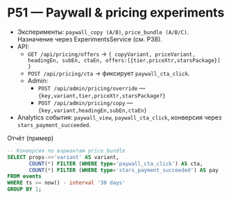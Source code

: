 # P51 — Paywall & pricing experiments

- Эксперименты: `paywall_copy (A/B)`, `price_bundle (A/B/C)`. Назначение через ExperimentsService (см. P38).
- API:
  - `GET /api/pricing/offers` → `{ copyVariant, priceVariant, headingEn, subEn, ctaEn, offers:[{tier,priceXtr,starsPackage}] }`
  - `POST /api/pricing/cta` → фиксирует `paywall_cta_click`.
  - Admin:
    - `POST /api/admin/pricing/override` — `{key,variant,tier,priceXtr,starsPackage?}`
    - `POST /api/admin/pricing/copy` — `{key,variant,headingEn,subEn,ctaEn}`
- Analytics события: `paywall_view`, `paywall_cta_click`, конверсия через `stars_payment_succeeded`.

Отчёт (пример)
```sql
-- Конверсия по вариантам price_bundle
SELECT props->>'variant' AS variant,
       COUNT(*) FILTER (WHERE type='paywall_cta_click') AS cta,
       COUNT(*) FILTER (WHERE type='stars_payment_succeeded') AS pay
FROM events
WHERE ts >= now() - interval '30 days'
GROUP BY 1;
```
